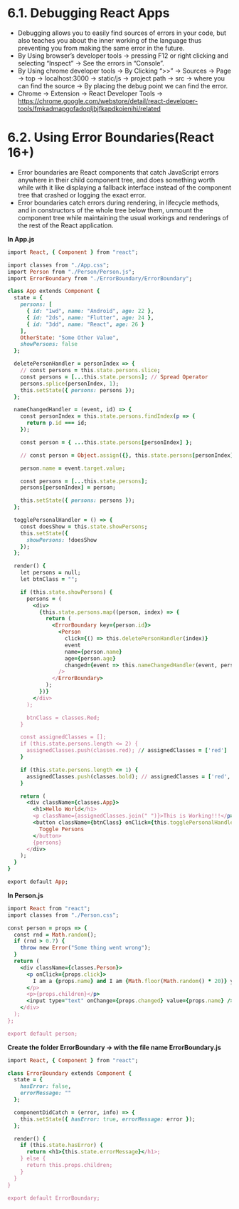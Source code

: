 # 6.1. Debugging React Apps

- Debugging allows you to easily find sources of errors in your code, but also teaches you about the inner working of the language thus preventing you from making the same error in the future.
- By Using browser’s developer tools -> pressing F12 or right clicking and selecting “Inspect” -> See the errors in “Console”.
- By Using chrome developer tools -> By Clicking “>>” -> Sources -> Page -> top -> localhost:3000 -> static/js -> project path -> src ->
where you can find the source -> By placing the debug point we can find the error.
- Chrome -> Extension -> React Developer Tools -> https://chrome.google.com/webstore/detail/react-developer-tools/fmkadmapgofadopljbjfkapdkoienihi/related

# 6.2. Using Error Boundaries(React 16+)

- Error boundaries are React components that catch JavaScript errors anywhere in their child component tree, and does something worth while with it like displaying a fallback interface instead of the component tree that crashed or logging the exact error. 
- Error boundaries catch errors during rendering, in lifecycle methods, and in constructors of the whole tree below them, unmount the component tree while maintaining the usual workings and renderings of the rest of the React application.

__In App.js__

```ruby
import React, { Component } from "react";

import classes from "./App.css";
import Person from "./Person/Person.js";
import ErrorBoundary from "./ErrorBoundary/ErrorBoundary";

class App extends Component {
  state = {
    persons: [
      { id: "1wd", name: "Android", age: 22 },
      { id: "2ds", name: "Flutter", age: 24 },
      { id: "3dd", name: "React", age: 26 }
    ],
    OtherState: "Some Other Value",
    showPersons: false
  };

  deletePersonHandler = personIndex => {
    // const persons = this.state.persons.slice;
    const persons = [...this.state.persons]; // Spread Operator
    persons.splice(personIndex, 1);
    this.setState({ persons: persons });
  };

  nameChangedHandler = (event, id) => {
    const personIndex = this.state.persons.findIndex(p => {
      return p.id === id;
    });

    const person = { ...this.state.persons[personIndex] };

    // const person = Object.assign({}, this.state.persons[personIndex]); -- alternative way

    person.name = event.target.value;

    const persons = [...this.state.persons];
    persons[personIndex] = person;

    this.setState({ persons: persons });
  };

  togglePersonalHandler = () => {
    const doesShow = this.state.showPersons;
    this.setState({
      showPersons: !doesShow
    });
  };

  render() {
    let persons = null;
    let btnClass = "";

    if (this.state.showPersons) {
      persons = (
        <div>
          {this.state.persons.map((person, index) => {
            return (
              <ErrorBoundary key={person.id}>
                <Person
                  click={() => this.deletePersonHandler(index)}
                  event
                  name={person.name}
                  age={person.age}
                  changed={event => this.nameChangedHandler(event, person.id)}
                />
              </ErrorBoundary>
            );
          })}
        </div>
      );

      btnClass = classes.Red;
    }

    const assignedClasses = [];
    if (this.state.persons.length <= 2) {
      assignedClasses.push(classes.red); // assignedClasses = ['red']
    }

    if (this.state.persons.length <= 1) {
      assignedClasses.push(classes.bold); // assignedClasses = ['red', 'bold']
    }

    return (
      <div className={classes.App}>
        <h1>Hello World</h1>
        <p className={assignedClasses.join(" ")}>This is Working!!!</p>
        <button className={btnClass} onClick={this.togglePersonalHandler}>
          Toggle Persons
        </button>
        {persons}
      </div>
    );
  }
}

export default App;
```

__In Person.js__

```ruby
import React from "react";
import classes from "./Person.css";

const person = props => {
  const rnd = Math.random();
  if (rnd > 0.7) {
    throw new Error("Some thing went wrong");
  }
  return (
    <div className={classes.Person}>
      <p onClick={props.click}>
        I am a {props.name} and I am {Math.floor(Math.random() * 20)} years Old
      </p>
      <p>{props.children}</p>
      <input type="text" onChange={props.changed} value={props.name} />
    </div>
  );
};

export default person;
```
__Create the folder ErrorBoundary -> with the file name ErrorBoundary.js__

```ruby
import React, { Component } from "react";

class ErrorBoundary extends Component {
  state = {
    hasError: false,
    errorMessage: ""
  };

  componentDidCatch = (error, info) => {
    this.setState({ hasError: true, errorMessage: error });
  };

  render() {
    if (this.state.hasError) {
      return <h1>{this.state.errorMessage}</h1>;
    } else {
      return this.props.children;
    }
  }
}

export default ErrorBoundary;
```
